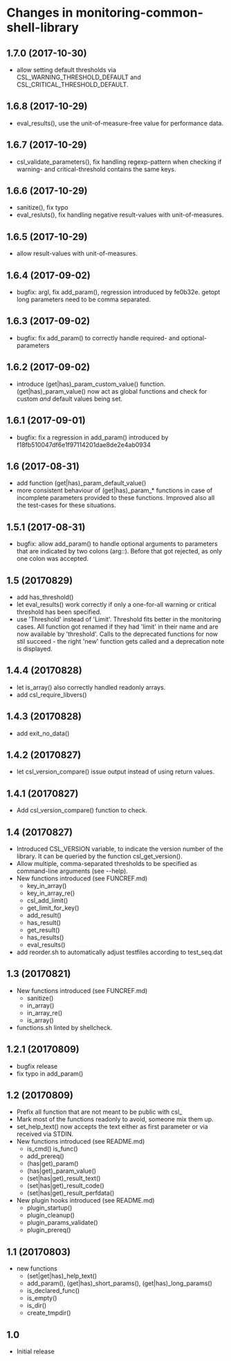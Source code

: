 # Changes in monitoring-common-shell-library

## 1.7.0 (2017-10-30)

* allow setting default thresholds via CSL\_WARNING\_THRESHOLD\_DEFAULT and
  CSL\_CRITICAL\_THRESHOLD\_DEFAULT.

## 1.6.8 (2017-10-29)

* eval\_results(), use the unit-of-measure-free value for performance data.

## 1.6.7 (2017-10-29)

* csl\_validate\_parameters(), fix handling regexp-pattern when checking if
  warning- and critical-threshold contains the same keys.

## 1.6.6 (2017-10-29)

* sanitize(), fix typo
* eval\_resluts(), fix handling negative result-values with unit-of-measures.

## 1.6.5 (2017-10-29)

* allow result-values with unit-of-measures.

## 1.6.4 (2017-09-02)

* bugfix: argl, fix add\_param(), regression introduced by fe0b32e.
  getopt long parameters need to be comma separated.

## 1.6.3 (2017-09-02)

* bugfix: fix add\_param() to correctly handle required- and optional-
  parameters

## 1.6.2 (2017-09-02)

* introduce (get|has)\_param\_custom\_value() function.
  (get|has)\_param\_value() now act as global functions and check for
  custom _and_ default values being set.

## 1.6.1 (2017-09-01)

* bugfix: fix a regression in add\_param() introduced by f18fb510047df6e1f97114201dae8de2e4ab0934

## 1.6 (2017-08-31)

* add function (get|has)\_param\_default\_value()
* more consistent behaviour of (get|has)\_param\_\* functions in case
  of incomplete parameters provided to these functions. Improved also
  all the test-cases for these situations.

## 1.5.1 (2017-08-31)

* bugfix: allow add\_param() to handle optional arguments
  to parameters that are indicated by two colons (arg::).
  Before that got rejected, as only one colon was accepted.

## 1.5 (20170829)

* add has\_threshold()
* let eval\_results() work correctly if only a one-for-all
  warning or critical threshold has been specified.
* use 'Threshold' instead of 'Limit'. Threshold fits better
  in the monitoring cases.
  All function got renamed if they had 'limit' in their
  name and are now available by 'threshold'.
  Calls to the deprecated functions for now stil succeed -
  the right 'new' function gets called and a deprecation
  note is displayed.

## 1.4.4 (20170828)

* let is\_array() also correctly handled readonly arrays.
* add csl\_require\_libvers()

## 1.4.3 (20170828)

* add exit\_no\_data()

## 1.4.2 (20170827)

* let csl\_version\_compare() issue output instead of using return values.

## 1.4.1 (20170827)

* Add csl\_version\_compare() function to check.

## 1.4 (20170827)

* Introduced CSL\_VERSION variable, to indicate the version number of the
  library. It can be queried by the function csl\_get\_version().
* Allow multiple, comma-separated thresholds to be specified as command-line
  arguments (see --help).
* New functions introduced (see FUNCREF.md)
  * key\_in\_array()
  * key\_in\_array\_re()
  * csl\_add\_limit()
  * get\_limit\_for\_key()
  * add\_result()
  * has\_result()
  * get\_result()
  * has\_results()
  * eval\_results()
* add reorder.sh to automatically adjust testfiles according to test\_seq.dat

## 1.3 (20170821)

* New functions introduced (see FUNCREF.md)
  * sanitize()
  * in\_array()
  * in\_array\_re()
  * is\_array()
* functions.sh linted by shellcheck.

## 1.2.1 (20170809)

* bugfix release
* fix typo in add\_param()

## 1.2 (20170809)

* Prefix all function that are not meant to be public with csl\_
* Mark most of the functions readonly to avoid, someone mix them up.
* set\_help\_text() now accepts the text either as first parameter or via
  received via STDIN.
* New functions introduced (see README.md)
  * is\_cmd() is\_func()
  * add\_prereq()
  * (has|get)\_param()
  * (has|get)\_param\_value()
  * (set|has|get)\_result\_text()
  * (set|has|get)\_result\_code()
  * (set|has|get)\_result\_perfdata()
* New plugin hooks introduced (see README.md)
  * plugin\_startup()
  * plugin\_cleanup()
  * plugin\_params\_validate()
  * plugin\_prereq()

## 1.1 (20170803)

* new functions
  * (set|get|has)\_help\_text()
  * add\_param(), (get|has)\_short\_params(), (get|has)\_long\_params()
  * is\_declared\_func()
  * is\_empty()
  * is\_dir()
  * create\_tmpdir()

## 1.0

* Initial release
